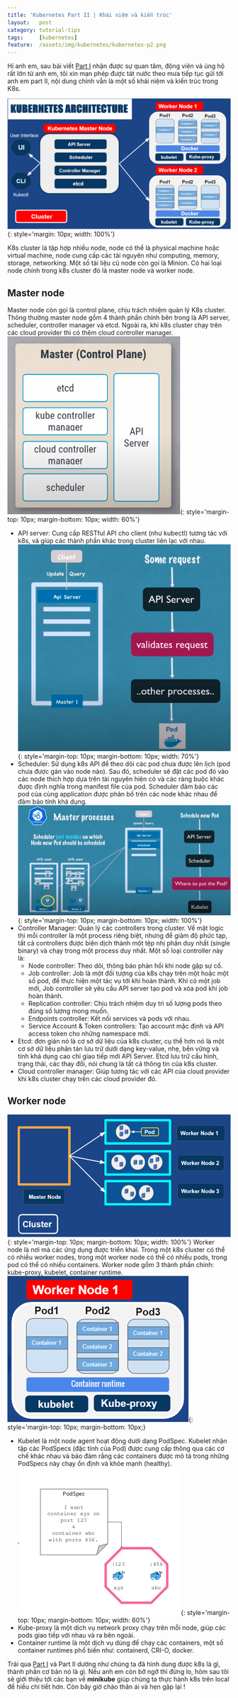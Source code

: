 ```yaml
---
title: 'Kubernetes Part II | Khái niệm và kiến trúc'
layout:   post
category: tutorial-tips
tags:     [kubernetes]
feature:  /assets/img/kubernetes/kubernetes-p2.png
---
```


Hí anh em, sau bài viết [Part I](https://blog.thiennk.net/2021-08-04/kubernetes-basic-p1.html) nhận
được sự quan tâm, động viên và ủng hộ rất lớn từ anh em, tôi xin mạn phép được tát nước theo mưa tiếp tục
gửi tới anh em part II, nội dung chính vẫn là một số khái niệm và kiến trúc trong K8s.

<!--more-->

![](/assets/img/kubernetes/k8s-architecture-1.png?style=center){: style='margin: 10px; width: 100%'}

K8s cluster là tập hợp nhiều node, node có thể là physical machine hoặc virtual machine, node cung cấp
các tài nguyên như computing, memory, storage, networking. Một số tài liệu cũ node còn gọi là Minion.
Có hai loại node chính trong k8s cluster đó là master node và worker node.

## Master node
Master node còn gọi là control plane, chịu trách nhiệm quản lý K8s cluster. Thông thường master node gồm
4 thành phần chính bên trong là API server, scheduler, controller manager và etcd. Ngoài ra, khi k8s cluster chạy trên các
cloud provider thì có thêm cloud controller manager.
![](/assets/img/kubernetes/master-node.png?style=center){: style='margin-top: 10px; margin-bottom: 10px; width: 60%'}
* API server: Cung cấp RESTful API cho client (như kubectl) tương tác với k8s, và giúp các thành phần khác trong cluster liên lạc với
nhau.
  ![](/assets/img/kubernetes/api-server.png?style=center){: style='margin-top: 10px; margin-bottom: 10px; width: 70%'}
* Scheduler: Sử dụng k8s API để theo dõi các pod chưa được lên lịch (pod chưa được gán vào node nào). Sau đó, scheduler sẽ đặt
  các pod đó vào các node thích hợp dựa trên tài nguyên hiện có và các ràng buộc khác được định nghĩa trong manifest file của pod. Scheduler
  đảm bảo các pod của cùng application được phân bố trên các node khác nhau để đảm bảo tính khả dụng.
  ![](/assets/img/kubernetes/scheduler.png?style=center){: style='margin-top: 10px; margin-bottom: 10px; width: 100%'}
* Controller Manager: Quản lý các controllers trong cluster. Về mặt logic thì mỗi controller là một process riêng biệt, nhưng để giảm độ phức tạp, tất cả controllers được biên dịch thành một tệp nhị phân duy nhất (single binary) và chạy trong một process duy nhất. Một số loại controller này là:
  * Node controller: Theo dõi, thông báo phản hồi khi node gặp sự cố.
  * Job controller: Job là một đối tượng của k8s chạy trên một hoặc một số pod, để thực hiện một tác vụ tới khi hoàn thành. Khi có một job mới, Job controller sẽ yêu cầu API server tạo pod và xóa pod khi job hoàn thành.
  * Replication controller: Chịu trách nhiệm duy trì số lượng pods theo đúng số lượng mong muốn.
  * Endpoints controller: Kết nối services và pods với nhau.
  * Service Account & Token controllers: Tạo account mặc định và API access token cho những namespace mới.
* Etcd: đơn giản nó là cơ sở dữ liệu của k8s cluster, cụ thể hơn nó là một cơ sở dữ liệu phân tán lưu trữ dưới dạng key-value, nhẹ, bền vững và tính khả dụng cao chỉ giao tiếp mới API Server. Etcd lưu trữ cấu hình, trạng thái, các thay đổi, nói chung là tất cả thông tin của k8s cluster.
* Cloud controller manager: Giúp tương tác với các API của cloud provider khi k8s cluster chạy trên các cloud provider đó.
  
## Worker node
![](/assets/img/kubernetes/worker-node-1.png?style=center){: style='margin-top: 10px; margin-bottom: 10px; width: 100%'}
Worker node là nơi mà các ứng dụng được triển khai. Trong một k8s cluster có thể  có nhiều worker nodes, trong một worker node có thể có nhiều pods, trong pod có thể có nhiều containers. Worker node gồm 3 thành phần chính: kube-proxy, kubelet, container runtime.
![](/assets/img/kubernetes/worker-node-2.png?style=center){: style='margin-top: 10px; margin-bottom: 10px;}
* Kubelet là một node agent hoạt động dưới dạng PodSpec. Kubelet nhận tập các PodSpecs (đặc tính của Pod) được cung cấp thông qua các cơ chế khác nhau và bảo đảm rằng các containers được mô tả trong những PodSpecs này chạy ổn định và khỏe mạnh (healthy).
![](/assets/img/kubernetes/podSpec.png?style=center){: style='margin-top: 10px; margin-bottom: 10px; width: 60%'}
* Kube-proxy là một dịch vụ network proxy chạy trên mỗi node, giúp các pods giao tiếp với nhau và ra bên ngoài.
* Container runtime là một dịch vụ dùng để chạy các containers, một số container runtimes phổ biến như: containerd, CRI-O, docker.


Trải qua [Part I](https://blog.thiennk.net/2021-08-04/kubernetes-basic-p1.html) và Part II dường như chúng ta đã hình dung được k8s là gì, thành phần cơ bản nó là gì. Nếu anh em còn bỡ ngỡ thì đừng lo, hôm sau tôi sẽ giới thiệu tới các bạn về **minikube** giúp chúng ta thực hành k8s trên local để hiểu chi tiết hơn. Còn bây giờ chào thân ái và hẹn gặp lại !